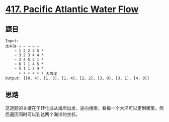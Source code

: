 # [417. Pacific Atlantic Water Flow](https://leetcode.com/problems/pacific-atlantic-water-flow/)

## 题目

```
Input:
太平洋 ~ ~ ~ ~ ~ 
    ~ 1 2 2 3 5 *
    ~ 3 2 3 4 4 *
    ~ 2 4 5 2 1 *
    ~ 6 7 1 4 5 *
    ~ 5 1 1 2 4 *
      * * * * * * 大西洋
Output: [[0, 4], [1, 3], [1, 4], [2, 2], [3, 0], [3, 1], [4, 0]]
```

## 思路

这道题的关键在于转化成从海岸出发，逆向搜索，看每一个大洋可以走到哪里。然后遍历同时可以到达两个海洋的坐标。